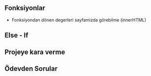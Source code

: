 ## Fonksiyonlar 

 * Fonksiyondan dönen degerleri sayfamizda görebilme (innerHTML)

## Else - If

## Projeye kara verme

## Ödevden Sorular